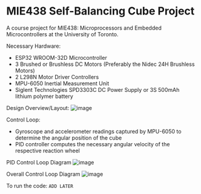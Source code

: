 # MIE438 Self-Balancing Cube Project

A course project for MIE438: Microprocessors and Embedded Microcontrollers at the University of Toronto.

Necessary Hardware:
- ESP32 WROOM-32D Microcontroller
- 3 Brushed or Brushless DC Motors (Preferably the Nidec 24H Brushless Motors)
- 2 L298N Motor Driver Controllers
- MPU-6050 Inertial Measurement Unit
- Siglent Technologies SPD3303C DC Power Supply or 3S 500mAh lithium polymer battery

Design Overview/Layout:
![image](https://github.com/yamhokim/Self-Balancing-Cube/assets/116863345/0c43075b-69e7-461b-ad2e-08ab5a6d37bd)

Control Loop:
- Gyroscope and accelerometer readings captured by MPU-6050 to determine the angular position of the cube
- PID controller computes the necessary angular velocity of the respective reaction wheel

PID Control Loop Diagram
![image](https://github.com/yamhokim/Self-Balancing-Cube/assets/116863345/c71a250b-7d27-4050-89a7-3d3da811e106)

Overall Control Loop Diagram
![image](https://github.com/yamhokim/Self-Balancing-Cube/assets/116863345/bdcd7541-a730-4ffc-9780-c9e9a0a4150e)

To run the code:
```ADD LATER```
